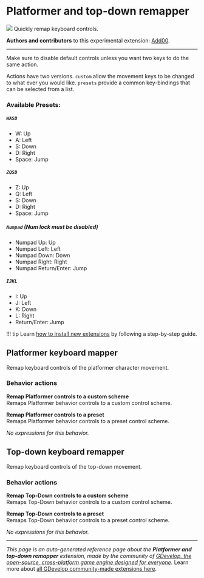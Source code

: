 # Platformer and top-down remapper

<img src="https://resources.gdevelop-app.com/assets/Icons/alpha-w-box-outline.svg" class="extension-icon"></img>
Quickly remap keyboard controls.

**Authors and contributors** to this experimental extension: [Add00](https://gd.games/Add00).

---

Make sure to disable default controls unless you want two keys to do the same action.

Actions have two versions. `custom` allow the movement keys to be changed to what ever you would like. `presets` provide a common key-bindings that can be selected from a list.

### Available Presets:

##### `WASD`

-	W: Up
-	A: Left
-	S: Down
-	D: Right
-	Space: Jump

##### `ZQSD`

-	Z: Up
-	Q: Left
-	S: Down
-	D: Right
-	Space: Jump

##### `Numpad` (Num lock must be disabled)

-	Numpad Up: Up
-	Numpad Left: Left
-	Numpad Down: Down
-	Numpad Right: Right
-	Numpad Return/Enter: Jump

##### `IJKL`

-	I: Up
-	J: Left
-	K: Down
-	L: Right
-	Return/Enter: Jump


!!! tip
    Learn [how to install new extensions](/gdevelop5/extensions/search) by following a step-by-step guide.



## Platformer keyboard mapper 

Remap keyboard controls of the platformer character movement. 

### Behavior actions

**Remap Platformer controls to a custom scheme**  
Remaps Platformer behavior controls to a custom control scheme.

**Remap Platformer controls to a preset**  
Remaps Platformer behavior controls to a preset control scheme.

_No expressions for this behavior._


## Top-down keyboard remapper 

Remap keyboard controls of the top-down movement. 

### Behavior actions

**Remap Top-Down controls to a custom scheme**  
Remaps Top-Down behavior controls to a custom control scheme.

**Remap Top-Down controls to a preset**  
Remaps Top-Down behavior controls to a preset control scheme.

_No expressions for this behavior._



---

*This page is an auto-generated reference page about the **Platformer and top-down remapper** extension, made by the community of [GDevelop, the open-source, cross-platform game engine designed for everyone](https://gdevelop.io/).* Learn more about [all GDevelop community-made extensions here](/gdevelop5/extensions).